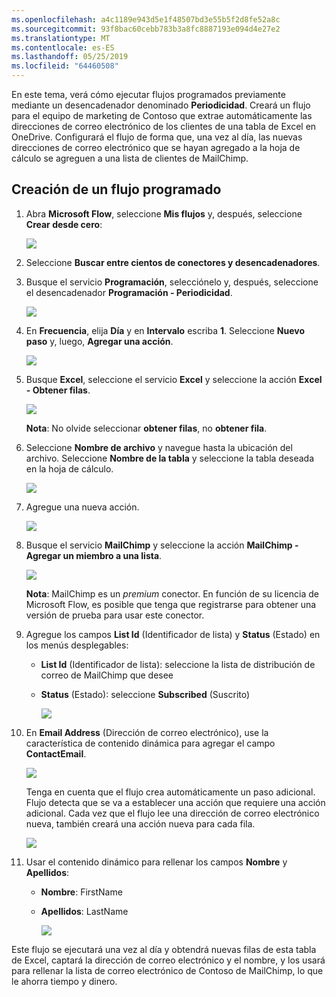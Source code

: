 ```yaml
---
ms.openlocfilehash: a4c1189e943d5e1f48507bd3e55b5f2d8fe52a8c
ms.sourcegitcommit: 93f8bac60cebb783b3a8fc8887193e094d4e27e2
ms.translationtype: MT
ms.contentlocale: es-ES
ms.lasthandoff: 05/25/2019
ms.locfileid: "64460508"
---
```

En este tema, verá cómo ejecutar flujos programados previamente mediante un desencadenador denominado **Periodicidad**.  Creará un flujo para el equipo de marketing de Contoso que extrae automáticamente las direcciones de correo electrónico de los clientes de una tabla de Excel en OneDrive. Configurará el flujo de forma que, una vez al día, las nuevas direcciones de correo electrónico que se hayan agregado a la hoja de cálculo se agreguen a una lista de clientes de MailChimp. 

## <a name="create-a-scheduled-flow"></a>Creación de un flujo programado
1. Abra **Microsoft Flow**, seleccione **Mis flujos** y, después, seleccione **Crear desde cero**: 
   
    ![](./media/learning-recurrence/flow-create-blank.png)
2. Seleccione **Buscar entre cientos de conectores y desencadenadores**.
3. Busque el servicio **Programación**, selecciónelo y, después, seleccione el desencadenador **Programación - Periodicidad**.
   
    ![](./media/learning-recurrence/flow-recurrence-trigger.png)
4. En **Frecuencia**, elija **Día** y en **Intervalo** escriba **1**. Seleccione **Nuevo paso** y, luego, **Agregar una acción**. 
   
    ![](./media/learning-recurrence/frequency-interval.png)
5. Busque **Excel**, seleccione el servicio **Excel** y seleccione la acción **Excel - Obtener filas**. 
   
    ![](./media/learning-recurrence/excel-get-rows.png)
   
    **Nota**: No olvide seleccionar **obtener filas**, no **obtener fila**. 
6. Seleccione **Nombre de archivo** y navegue hasta la ubicación del archivo. Seleccione **Nombre de la tabla** y seleccione la tabla deseada en la hoja de cálculo. 
   
    ![](./media/learning-recurrence/excel-get-file.png)
7. Agregue una nueva acción. 
   
    ![](./media/learning-recurrence/new-step.png)
8. Busque el servicio **MailChimp** y seleccione la acción **MailChimp - Agregar un miembro a una lista**.
   
    ![](./media/learning-recurrence/select-mailchimp.png)
   
    **Nota**: MailChimp es un *premium* conector. En función de su licencia de Microsoft Flow, es posible que tenga que registrarse para obtener una versión de prueba para usar este conector.
9. Agregue los campos **List Id** (Identificador de lista) y **Status** (Estado) en los menús desplegables:
   
   * **List Id** (Identificador de lista): seleccione la lista de distribución de correo de MailChimp que desee
   * **Status** (Estado): seleccione **Subscribed** (Suscrito) 
     
     ![](./media/learning-recurrence/mailchimp-id-status.png)
10. En **Email Address** (Dirección de correo electrónico), use la característica de contenido dinámica para agregar el campo **ContactEmail**. 
    
     ![](./media/learning-recurrence/mailchimp-address.png)
    
     Tenga en cuenta que el flujo crea automáticamente un paso adicional. Flujo detecta que se va a establecer una acción que requiere una acción adicional. Cada vez que el flujo lee una dirección de correo electrónico nueva, también creará una acción nueva para cada fila. 
    
     ![](./media/learning-recurrence/mailchimp-for-each.png)
11. Usar el contenido dinámico para rellenar los campos **Nombre** y **Apellidos**:
    
    * **Nombre**: FirstName
    * **Apellidos**: LastName
      
      ![](./media/learning-recurrence/mailchimp-names.png)

Este flujo se ejecutará una vez al día y obtendrá nuevas filas de esta tabla de Excel, captará la dirección de correo electrónico y el nombre, y los usará para rellenar la lista de correo electrónico de Contoso de MailChimp, lo que le ahorra tiempo y dinero. 

